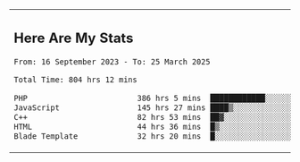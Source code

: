 <table border="0">
 <tr>
  <td>
      <h2>Here Are My Stats</h2>
 <!--START_SECTION:waka-->

```txt
From: 16 September 2023 - To: 25 March 2025

Total Time: 804 hrs 12 mins

PHP                        386 hrs 5 mins  ████████████░░░░░░░░░░░░░   47.39 %
JavaScript                 145 hrs 27 mins ████▒░░░░░░░░░░░░░░░░░░░░   17.86 %
C++                        82 hrs 53 mins  ██▓░░░░░░░░░░░░░░░░░░░░░░   10.18 %
HTML                       44 hrs 36 mins  █▒░░░░░░░░░░░░░░░░░░░░░░░   05.48 %
Blade Template             32 hrs 20 mins  █░░░░░░░░░░░░░░░░░░░░░░░░   03.97 %
```

<!--END_SECTION:waka-->
  </td>
    <td>
   <div align="start">
        <a href="https://open.spotify.com/user/dxso20he52f5d4ti73duavf95">
        <img width="200px" src="https://spotify-github-profile.kittinanx.com/api/view.svg?uid=dxso20he52f5d4ti73duavf95&cover_image=true&theme=default&show_offline=false&background_color=121212&interchange=false" alt="Spotify Now Playing">
    </a>
</div> 

  </td>
 </tr>

</table>





